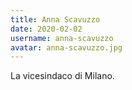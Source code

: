 ```yaml
---
title: Anna Scavuzzo
date: 2020-02-02
username: anna-scavuzzo
avatar: anna-scavuzzo.jpg
---
```


La vicesindaco di Milano.